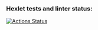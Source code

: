 ### Hexlet tests and linter status:
[![Actions Status](https://github.com/strelov1/frontend-project-lvl3/workflows/hexlet-check/badge.svg)](https://github.com/strelov1/frontend-project-lvl3/actions)